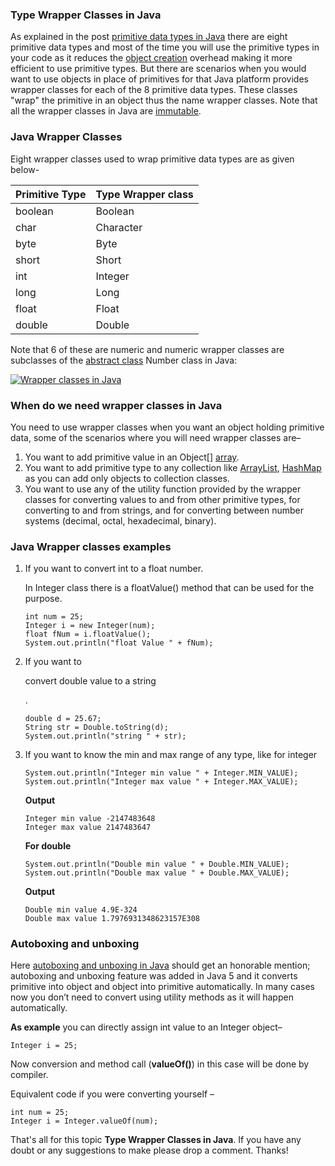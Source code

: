 ### Type Wrapper Classes in Java

As explained in the post [primitive data types in Java](https://www.netjstech.com/2017/03/primitive-data-types-in-java.html) there are eight primitive data types and most of the time you will use the primitive types in your code as it reduces the [object creation](https://www.netjstech.com/2017/02/object-creation-using-new-operator-java.html) overhead making it more efficient to use primitive types. But there are scenarios when you would want to use objects in place of primitives for that Java platform provides wrapper classes for each of the 8 primitive data types. These classes "wrap" the primitive in an object thus the name wrapper classes. Note that all the wrapper classes in Java are [immutable](https://www.netjstech.com/2017/08/how-to-create-immutable-class-in-java.html).

### Java Wrapper Classes

Eight wrapper classes used to wrap primitive data types are as given below-

| Primitive Type | Type Wrapper class |
| -------------- | ------------------ |
| boolean        | Boolean            |
| char           | Character          |
| byte           | Byte               |
| short          | Short              |
| int            | Integer            |
| long           | Long               |
| float          | Float              |
| double         | Double             |

Note that 6 of these are numeric and numeric wrapper classes are subclasses of the [abstract class](https://www.netjstech.com/2015/04/abstract-class-in-java.html) Number class in Java:

[![Wrapper classes in Java](https://kingcall.oss-cn-hangzhou.aliyuncs.com/blog/img/2020/12/03/19:43:09-type%252Bwrapper.png)](https://4.bp.blogspot.com/-S0WErMpNaUo/WNZju5s9b0I/AAAAAAAAAW0/hxKGA49up5Q9OqOf-1_goatGI0baknWeQCLcB/s1600/type%2Bwrapper.png)

### When do we need wrapper classes in Java

You need to use wrapper classes when you want an object holding primitive data, some of the scenarios where you will need wrapper classes are–

1. You want to add primitive value in an Object[] [array](https://www.netjstech.com/2017/02/array-in-java.html).
2. You want to add primitive type to any collection like [ArrayList](https://www.netjstech.com/2015/09/arraylist-in-java.html), [HashMap](https://www.netjstech.com/2015/05/how-hashmap-internally-works-in-java.html) as you can add only objects to collection classes.
3. You want to use any of the utility function provided by the wrapper classes for converting values to and from other primitive types, for converting to and from strings, and for converting between number systems (decimal, octal, hexadecimal, binary).

### Java Wrapper classes examples

1. If you want to convert int to a float number.

   In Integer class there is a floatValue() method that can be used for the purpose.

   ```
   int num = 25;
   Integer i = new Integer(num);
   float fNum = i.floatValue();
   System.out.println("float Value " + fNum);
   ```

2. If you want to

    

   convert double value to a string

   .

   ```
   double d = 25.67;
   String str = Double.toString(d);
   System.out.println("string " + str);
   ```

3. If you want to know the min and max range of any type, like for integer

   ```
   System.out.println("Integer min value " + Integer.MIN_VALUE);
   System.out.println("Integer max value " + Integer.MAX_VALUE);
   ```

   **Output**

   ```
   Integer min value -2147483648
   Integer max value 2147483647
   ```

   **For double**

   ```
   System.out.println("Double min value " + Double.MIN_VALUE);
   System.out.println("Double max value " + Double.MAX_VALUE);
   ```

   **Output**

   ```
   Double min value 4.9E-324
   Double max value 1.7976931348623157E308
   ```

### Autoboxing and unboxing

Here [autoboxing and unboxing in Java](https://www.netjstech.com/2017/03/autoboxing-and-unboxing-in-java.html) should get an honorable mention; autoboxing and unboxing feature was added in Java 5 and it converts primitive into object and object into primitive automatically. In many cases now you don’t need to convert using utility methods as it will happen automatically.

**As example** you can directly assign int value to an Integer object–

```
Integer i = 25;
```

Now conversion and method call (**valueOf()**) in this case will be done by compiler.

Equivalent code if you were converting yourself –

```
int num = 25;
Integer i = Integer.valueOf(num);
```

That's all for this topic **Type Wrapper Classes in Java**. If you have any doubt or any suggestions to make please drop a comment. Thanks!